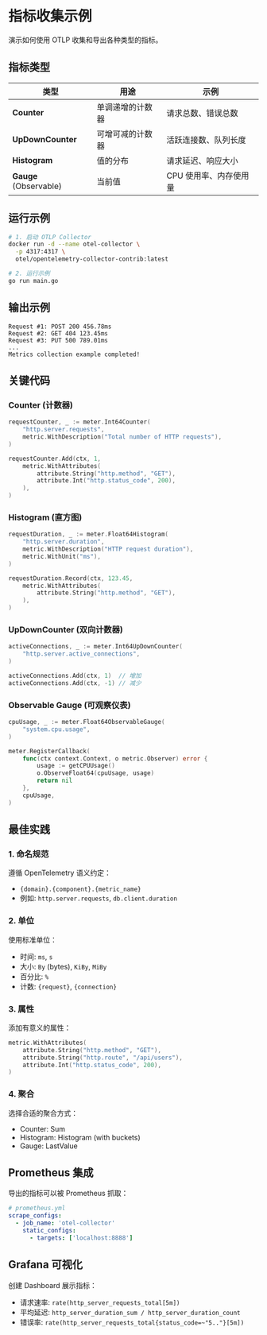 # 指标收集示例

演示如何使用 OTLP 收集和导出各种类型的指标。

## 指标类型

| 类型 | 用途 | 示例 |
|-----|------|------|
| **Counter** | 单调递增的计数器 | 请求总数、错误总数 |
| **UpDownCounter** | 可增可减的计数器 | 活跃连接数、队列长度 |
| **Histogram** | 值的分布 | 请求延迟、响应大小 |
| **Gauge** (Observable) | 当前值 | CPU 使用率、内存使用量 |

## 运行示例

```bash
# 1. 启动 OTLP Collector
docker run -d --name otel-collector \
  -p 4317:4317 \
  otel/opentelemetry-collector-contrib:latest

# 2. 运行示例
go run main.go
```

## 输出示例

```text
Request #1: POST 200 456.78ms
Request #2: GET 404 123.45ms
Request #3: PUT 500 789.01ms
...
Metrics collection example completed!
```

## 关键代码

### Counter (计数器)

```go
requestCounter, _ := meter.Int64Counter(
    "http.server.requests",
    metric.WithDescription("Total number of HTTP requests"),
)

requestCounter.Add(ctx, 1,
    metric.WithAttributes(
        attribute.String("http.method", "GET"),
        attribute.Int("http.status_code", 200),
    ),
)
```

### Histogram (直方图)

```go
requestDuration, _ := meter.Float64Histogram(
    "http.server.duration",
    metric.WithDescription("HTTP request duration"),
    metric.WithUnit("ms"),
)

requestDuration.Record(ctx, 123.45,
    metric.WithAttributes(
        attribute.String("http.method", "GET"),
    ),
)
```

### UpDownCounter (双向计数器)

```go
activeConnections, _ := meter.Int64UpDownCounter(
    "http.server.active_connections",
)

activeConnections.Add(ctx, 1)  // 增加
activeConnections.Add(ctx, -1) // 减少
```

### Observable Gauge (可观察仪表)

```go
cpuUsage, _ := meter.Float64ObservableGauge(
    "system.cpu.usage",
)

meter.RegisterCallback(
    func(ctx context.Context, o metric.Observer) error {
        usage := getCPUUsage()
        o.ObserveFloat64(cpuUsage, usage)
        return nil
    },
    cpuUsage,
)
```

## 最佳实践

### 1. 命名规范

遵循 OpenTelemetry 语义约定：

- `{domain}.{component}.{metric_name}`
- 例如: `http.server.requests`, `db.client.duration`

### 2. 单位

使用标准单位：

- 时间: `ms`, `s`
- 大小: `By` (bytes), `KiBy`, `MiBy`
- 百分比: `%`
- 计数: `{request}`, `{connection}`

### 3. 属性

添加有意义的属性：

```go
metric.WithAttributes(
    attribute.String("http.method", "GET"),
    attribute.String("http.route", "/api/users"),
    attribute.Int("http.status_code", 200),
)
```

### 4. 聚合

选择合适的聚合方式：

- Counter: Sum
- Histogram: Histogram (with buckets)
- Gauge: LastValue

## Prometheus 集成

导出的指标可以被 Prometheus 抓取：

```yaml
# prometheus.yml
scrape_configs:
  - job_name: 'otel-collector'
    static_configs:
      - targets: ['localhost:8888']
```

## Grafana 可视化

创建 Dashboard 展示指标：

- 请求速率: `rate(http_server_requests_total[5m])`
- 平均延迟: `http_server_duration_sum / http_server_duration_count`
- 错误率: `rate(http_server_requests_total{status_code=~"5.."}[5m])`
